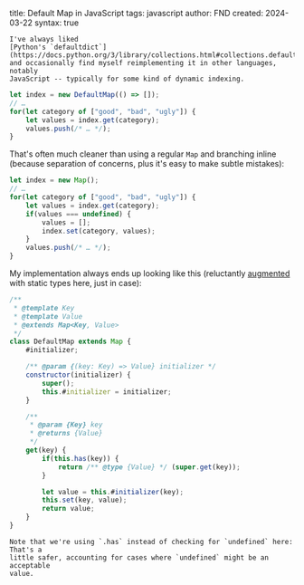 title: Default Map in JavaScript
tags: javascript
author: FND
created: 2024-03-22
syntax: true

```intro
I've always liked
[Python's `defaultdict`](https://docs.python.org/3/library/collections.html#collections.defaultdict)
and occasionally find myself reimplementing it in other languages, notably
JavaScript -- typically for some kind of dynamic indexing.
```

```javascript
let index = new DefaultMap(() => []);
// …
for(let category of ["good", "bad", "ugly"]) {
    let values = index.get(category);
    values.push(/* … */);
}
```

That's often much cleaner than using a regular `Map` and branching inline
(because separation of concerns, plus it's easy to make subtle mistakes):

```javascript
let index = new Map();
// …
for(let category of ["good", "bad", "ugly"]) {
    let values = index.get(category);
    if(values === undefined) {
        values = [];
        index.set(category, values);
    }
    values.push(/* … */);
}
```

My implementation always ends up looking like this (reluctantly
[augmented](page://articles/typed-javascript) with static types here, just in
case):

```javascript
/**
 * @template Key
 * @template Value
 * @extends Map<Key, Value>
 */
class DefaultMap extends Map {
    #initializer;

    /** @param {(key: Key) => Value} initializer */
    constructor(initializer) {
        super();
        this.#initializer = initializer;
    }

    /**
     * @param {Key} key
     * @returns {Value}
     */
    get(key) {
        if(this.has(key)) {
            return /** @type {Value} */ (super.get(key));
        }

        let value = this.#initializer(key);
        this.set(key, value);
        return value;
    }
}
```

```aside compact
Note that we're using `.has` instead of checking for `undefined` here: That's a
little safer, accounting for cases where `undefined` might be an acceptable
value.
```

